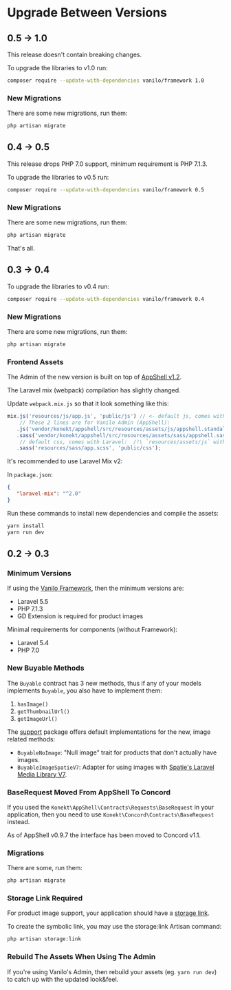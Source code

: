 # Upgrade Between Versions

## 0.5 -> 1.0

This release doesn't contain breaking changes.

To upgrade the libraries to v1.0 run:

```bash
composer require --update-with-dependencies vanilo/framework 1.0
```

### New Migrations

There are some new migrations, run them:

```bash
php artisan migrate
```

## 0.4 -> 0.5

This release drops PHP 7.0 support, minimum requirement is PHP 7.1.3.

To upgrade the libraries to v0.5 run:

```bash
composer require --update-with-dependencies vanilo/framework 0.5
```

### New Migrations

There are some new migrations, run them:

```bash
php artisan migrate
```

That's all.

## 0.3 -> 0.4

To upgrade the libraries to v0.4 run:

```bash
composer require --update-with-dependencies vanilo/framework 0.4
```

### New Migrations

There are some new migrations, run them:

```bash
php artisan migrate
```

### Frontend Assets

The Admin of the new version is built on top of [AppShell v1.2](https://artkonekt.github.io/appshell/#/upgrade?id=_09-gt-10).

The Laravel mix (webpack) compilation has slightly changed.

Update `webpack.mix.js` so that it look something like this:
```js
mix.js('resources/js/app.js', 'public/js') // <- default js, comes with Laravel. /!\ `resources/assets/js` with Laravel < 5.7
    // These 2 lines are for Vanilo Admin (AppShell):   
   .js('vendor/konekt/appshell/src/resources/assets/js/appshell.standalone.js', 'public/js/appshell.js')
   .sass('vendor/konekt/appshell/src/resources/assets/sass/appshell.sass', 'public/css')
    // default css, comes with Laravel:  /!\ `resources/assets/js` with Laravel < 5.7
   .sass('resources/sass/app.scss', 'public/css');
```

It's recommended to use Laravel Mix v2:

In `package.json`:

```json
{
   "laravel-mix": "^2.0"
}
```

Run these commands to install new dependencies and compile the assets:

```bash
yarn install
yarn run dev
```

## 0.2 -> 0.3

### Minimum Versions

If using the [Vanilo Framework](modules-vs-framework.md), then the minimum versions are:

- Laravel 5.5
- PHP 7.1.3
- GD Extension is required for product images

Minimal requirements for components (without Framework):

- Laravel 5.4
- PHP 7.0

### New Buyable Methods

The `Buyable` contract has 3 new methods, thus if any of your models implements `Buyable`, you also
have to implement them:

1. `hasImage()`
2. `getThumbnailUrl()`
3. `getImageUrl()`

The [support](https://github.com/vanilophp/support) package offers default implementations for the
new, image related methods:

- `BuyableNoImage`: "Null image" trait for products that don't actually have images.
- `BuyableImageSpatieV7`: Adapter for using images with [Spatie's Laravel Media Library V7](https://github.com/spatie/laravel-medialibrary).


### BaseRequest Moved From AppShell To Concord

If you used the `Konekt\AppShell\Contracts\Requests\BaseRequest` in your application, then you need
to use `Konekt\Concord\Contracts\BaseRequest` instead.

As of AppShell v0.9.7 the interface has been moved to Concord v1.1.

### Migrations

There are some, run them:

```bash
php artisan migrate
```

### Storage Link Required

For product image support, your application should have a
[storage link](https://laravel.com/docs/5.6/filesystem#configuration).

To create the symbolic link, you may use the storage:link Artisan command:

```bash
php artisan storage:link
```

### Rebuild The Assets When Using The Admin

If you're using Vanilo's Admin, then rebuild your assets (eg. `yarn run dev`) to catch up with the updated look&feel.

